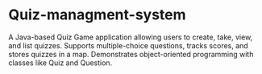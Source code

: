 # Quiz-managment-system
A Java-based Quiz Game application allowing users to create, take, view, and list quizzes. Supports multiple-choice questions, tracks scores, and stores quizzes in a map. Demonstrates object-oriented programming with classes like Quiz and Question.
